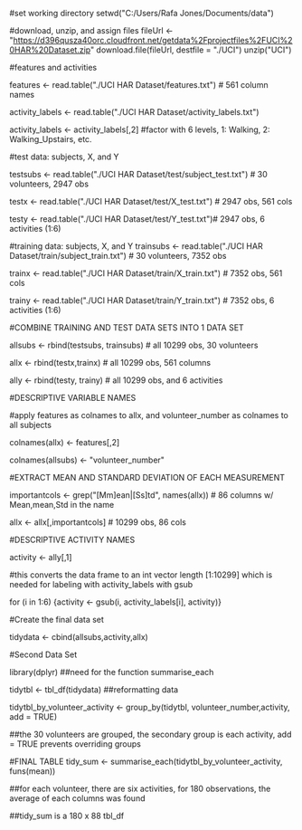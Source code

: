 #set working directory
setwd("C:/Users/Rafa Jones/Documents/data")

#download, unzip, and assign files
fileUrl <- "https://d396qusza40orc.cloudfront.net/getdata%2Fprojectfiles%2FUCI%20HAR%20Dataset.zip"
download.file(fileUrl, destfile = "./UCI")
unzip("UCI")

#features and activities

features <- read.table("./UCI HAR Dataset/features.txt")   # 561 column names

activity_labels <- read.table("./UCI HAR Dataset/activity_labels.txt") 

activity_labels <- activity_labels[,2] #factor with 6 levels, 1: Walking, 2: Walking_Upstairs, etc. 

#test data: subjects, X, and Y 

testsubs <- read.table("./UCI HAR Dataset/test/subject_test.txt") # 30 volunteers, 2947 obs

testx <- read.table("./UCI HAR Dataset/test/X_test.txt") # 2947 obs, 561 cols 

testy <- read.table("./UCI HAR Dataset/test/Y_test.txt")# 2947 obs, 6 activities (1:6)

#training data: subjects, X, and Y 
trainsubs <- read.table("./UCI HAR Dataset/train/subject_train.txt") # 30 volunteers, 7352 obs

trainx <- read.table("./UCI HAR Dataset/train/X_train.txt") # 7352 obs, 561 cols 

trainy <- read.table("./UCI HAR Dataset/train/Y_train.txt") # 7352 obs, 6 activities (1:6)


#COMBINE TRAINING AND TEST DATA SETS INTO 1 DATA SET 

allsubs <- rbind(testsubs, trainsubs) # all 10299 obs, 30 volunteers

allx <- rbind(testx,trainx) # all 10299 obs, 561 columns

ally <- rbind(testy, trainy) # all 10299 obs, and 6 activities 


#DESCRIPTIVE VARIABLE NAMES 

#apply features as colnames to allx, and volunteer_number as colnames to all subjects 

colnames(allx) <- features[,2]   

colnames(allsubs) <- "volunteer_number"


#EXTRACT MEAN AND STANDARD DEVIATION OF EACH MEASUREMENT 

importantcols <- grep("[Mm]ean|[Ss]td", names(allx)) # 86 columns w/ Mean,mean,Std in the name

allx <- allx[,importantcols] # 10299 obs, 86 cols 


#DESCRIPTIVE ACTIVITY NAMES 

activity <- ally[,1] 

#this converts the data frame to an int vector length [1:10299] which is needed for labeling with activity_labels with gsub

for (i in 1:6) {activity <- gsub(i, activity_labels[i], activity)}  

#Create the final data set 

tidydata <- cbind(allsubs,activity,allx)

#Second Data Set 

library(dplyr)  ##need for the function summarise_each

tidytbl <- tbl_df(tidydata)  ##reformatting data 

tidytbl_by_volunteer_activity <- group_by(tidytbl, volunteer_number,activity, add = TRUE)

##the 30 volunteers are grouped, the secondary group is each activity, add = TRUE  prevents overriding groups 

#FINAL TABLE
tidy_sum <- summarise_each(tidytbl_by_volunteer_activity, funs(mean))  

##for each volunteer, there are six activities, for 180 observations, the average of each columns was found 

##tidy_sum is a 180 x 88 tbl_df 



